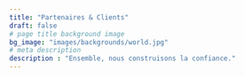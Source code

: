 ```yaml
---
title: "Partenaires & Clients"
draft: false
# page title background image
bg_image: "images/backgrounds/world.jpg"
# meta description
description : "Ensemble, nous construisons la confiance."
---
```

